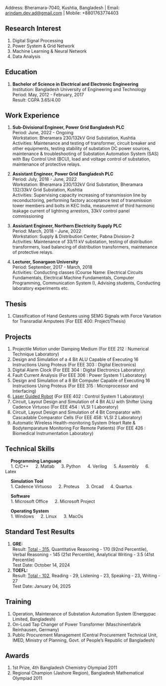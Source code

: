 Address: Bheramara-7040, Kushtia, Bangladesh | Email: arindam.dev.ad@gmail.com | Mobile: +8801763774403

## Research Interest
1. Digital Signal Processing
2. Power System & Grid Network
3. Machine Learning & Neural Network
4. Data Analysis

## Education
1. **Bachelor of Science in Electrical and Electronic Engineering**\
  Institution: Bangladesh University of Engineering and Technology\
  Period: May, 2012 - February, 2017\
  Result: CGPA 3.65/4.00

## Work Experience
1. **Sub-Divisional Engineer, Power Grid Bangladesh PLC**\
  Period: June, 2022 - Ongoing\
  Workstation: Bheramara 230/132kV Grid Substation, Kushtia\
  Activities: Maintenance and testing of transformer, circuit breaker and other equipments, testing stability of substation DC power sources, maintenance & troubleshooting of Substation Automation System (SAS) with Bay Control Unit (BCU), load and voltage control of substation, maintenance of protective relays. 

2. **Assistant Engineer, Power Grid Bangladesh PLC**\
   Period: July, 2018 - June, 2022\
   Workstation: Bheramara 230/132kV Grid Substation, Bheramara 132/33kV
Grid Substation, Kushtia\
   Activities: Supervising capacity increasing of transmission line by reconductoring, performing factory acceptance test of transmission tower members and bolts in KEC India, measuremnt of third harmonic leakage current of lightning arrestors, 33kV control panel commissioning
    
4. **Assistant Engineer, Northern Electricity Supply PLC**\
   Period: March, 2018 - June, 2022\
   Workstation: Supply & Distribution Center, Pabna Division-2\
   Activities: Maintenance of 33/11 kV substation, testing of distribution transformers, load balancing of distribution transformers, maintenance of protective relays.

5. **Lecturer, Sonargaon University**\
   Period: September, 2017 - March, 2018\
   Activities: Conducting classes (Course Name: Electrical Circuits Fundamentals, Electrical Machine Fundamentals, Computer Programming, Communication System I), Advising students, Conducting laboratory experiments etc.   
   
## Thesis
1. Classification of Hand Gestures using SEMG Signals with Force Variation for Transradial Amputees (For EEE 400: Project/Thesis)

## Projects

1. Projectile Motion under Damping Medium (For EEE 212 : Numerical Technique Laboratory)
2. Design and Simulation of a 4 Bit ALU Capable of Executing 16 Instructions Using Proteus (For EEE 303 : Digital Electronics)
3. Digital Alarm Clock (For EEE 304 : Digital Electronics Laboratory)
4. Fault Current Analysis (For EEE 306 : Power System 1 Laboratory)
5. Design and Simulation of a 8 Bit Computer Capable of Executing 16 Instructions Using Proteus (For EEE 315 : Microprocessor and Interfacing)
6. [Laser Guided Robot](https://youtu.be/EHEGDKUKCOA) (For EEE 402 : Control System 1 Laboratory)
7. Circuit, Layout Design and Simulation of 4 Bit ALU with Shifter Using Cadence Virtuoso (For EEE 454 : VLSI 1 Laboratory)
8. Circuit, Layout Design and Simulation of 4 Bit Comparator with Cascadable Comparator Cells (For EEE 458: VLSI 2 Laboratory)
9. Automatic Wireless Health-monitoring System (Heart Rate & Bodytemparature Monitoring For Remote Patients) (For EEE 426 : Biomedical Instrumentation Laboratory)

## Technical Skills
&emsp;  **Programming Language**\
&emsp;  1. C/C++ &emsp;    2. Matlab   &emsp;  3. Python &emsp;    4. Verilog   &emsp; 5. Assembly &emsp; 6. Latex

&emsp;  **Simulation Tool**\
&emsp;  1. Cadence Virtuoso  &emsp;  2. Proteus  &emsp;  3. Orcad  &emsp;  4. Quartus

&emsp;  **Software**\
&emsp;  1. Microsoft Office  &emsp;  2. Microsoft Project

&emsp;  **Operating System**\
&emsp;  1. Windows &emsp;   2. Linux  &emsp;  3. MacOs

## Standard Test Results
1. **GRE:**\
Result: [Total - 315](https://drive.google.com/file/d/16wgVHKKkfLA8gWXcP8YgmmtNp1YftoVF/view?usp=drive_link), Quantitative Reasoning - 170 (92nd Percentile), Verbal Reasoning - 145 (21st Percentile), Analytical Writing - 3.5 (41st Percentile)\
Test Date: October 14, 2024
3. **TOEFL:**\
Result: [Total - 102](https://drive.google.com/file/d/1SOSUU1IAj-MiKssF4xNMHKbvoTlo06cG/view?usp=drive_link), Reading - 29, Listening - 23, Speaking - 23, Writing - 27\
Test Date: January 04, 2025

## Training
1. Operation, Maintenance of Substation Automation System (Energypac Limited, Bangladesh)
2. On-Load Tap Changer of Power Transformer (Maschinenfabrik Reinhausen, Germany)
3. Public Procurement Management (Central Procurement Technical Unit, IMED, Ministry of Planning, Govt. of People’s Republic of Bangladesh)

## Awards
1. 1st Prize, 4th Bangladesh Chemistry Olympiad 2011
2. Regional Champion (Jashore Region), Bangladesh Mathematical Olympiad 2011
